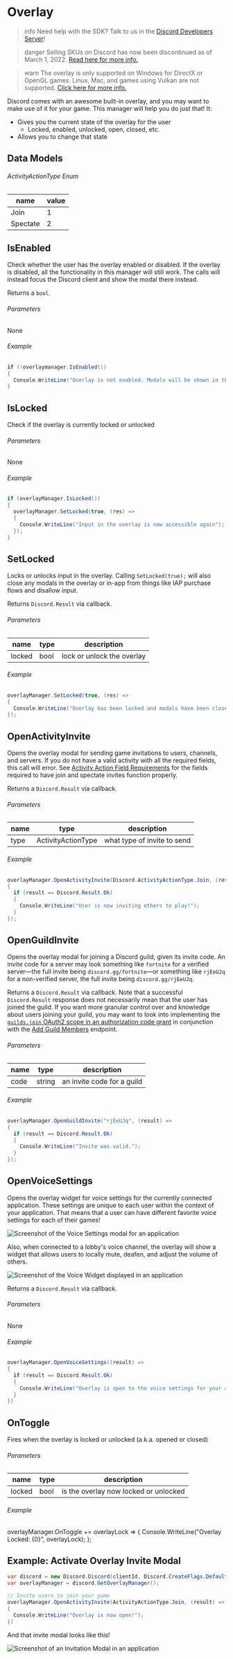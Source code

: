 # Overlay

> info
> Need help with the SDK? Talk to us in the [Discord Developers Server](https://discord.gg/discord-developers)!

> danger
> Selling SKUs on Discord has now been discontinued as of March 1, 2022. [Read here for more info.](https://support-dev.discord.com/hc/en-us/articles/6309018858647-Self-serve-Game-Selling-Deprecation)

> warn
> The overlay is only supported on Windows for DirectX or OpenGL games. Linux, Mac, and games using Vulkan are not supported. [Click here for more info.](https://support.discord.com/hc/en-us/articles/217659737-Games-Overlay-101)

Discord comes with an awesome built-in overlay, and you may want to make use of it for your game. This manager will help you do just that! It:

- Gives you the current state of the overlay for the user
  - Locked, enabled, unlocked, open, closed, etc.
- Allows you to change that state

## Data Models

###### ActivityActionType Enum

| name     | value |
| -------- | ----- |
| Join     | 1     |
| Spectate | 2     |

## IsEnabled

Check whether the user has the overlay enabled or disabled. If the overlay is disabled, all the functionality in this manager will still work. The calls will instead focus the Discord client and show the modal there instead.

Returns a `bool`.

###### Parameters

None

###### Example

```cs
if (!overlaymanager.IsEnabled())
{
  Console.WriteLine("Overlay is not enabled. Modals will be shown in the Discord client instead");
}
```

## IsLocked

Check if the overlay is currently locked or unlocked

###### Parameters

None

###### Example

```cs
if (overlayManager.IsLocked())
{
  overlayManager.SetLocked(true, (res) =>
  {
    Console.WriteLine("Input in the overlay is now accessible again");
  });
}
```

## SetLocked

Locks or unlocks input in the overlay. Calling `SetLocked(true);` will also close any modals in the overlay or in-app from things like IAP purchase flows and disallow input.

Returns `Discord.Result` via callback.

###### Parameters

| name   | type | description                |
| ------ | ---- | -------------------------- |
| locked | bool | lock or unlock the overlay |

###### Example

```cs
overlayManager.SetLocked(true, (res) =>
{
  Console.WriteLine("Overlay has been locked and modals have been closed");
});
```

## OpenActivityInvite

Opens the overlay modal for sending game invitations to users, channels, and servers. If you do not have a valid activity with all the required fields, this call will error. See [Activity Action Field Requirements](#DOCS_GAME_SDK_ACTIVITIES/activity-action-field-requirements) for the fields required to have join and spectate invites function properly.

Returns a `Discord.Result` via callback.

###### Parameters

| name | type               | description                 |
| ---- | ------------------ | --------------------------- |
| type | ActivityActionType | what type of invite to send |

###### Example

```cs
overlayManager.OpenActivityInvite(Discord.ActivityActionType.Join, (result) =>
{
  if (result == Discord.Result.Ok)
  {
    Console.WriteLine("User is now inviting others to play!");
  }
});
```

## OpenGuildInvite

Opens the overlay modal for joining a Discord guild, given its invite code. An invite code for a server may look something like `fortnite` for a verified server—the full invite being `discord.gg/fortnite`—or something like `rjEeUJq` for a non-verified server, the full invite being `discord.gg/rjEeUJq`.

Returns a `Discord.Result` via callback. Note that a successful `Discord.Result` response does not necessarily mean that the user has joined the guild. If you want more granular control over and knowledge about users joining your guild, you may want to look into implementing the [`guilds.join` OAuth2 scope in an authorization code grant](#DOCS_TOPICS_OAUTH2/authorization-code-grant) in conjunction with the [Add Guild Members](#DOCS_RESOURCES_GUILD/add-guild-member) endpoint.

###### Parameters

| name | type   | description                |
| ---- | ------ | -------------------------- |
| code | string | an invite code for a guild |

###### Example

```cs
overlayManager.OpenGuildInvite("rjEeUJq", (result) =>
{
  if (result == Discord.Result.Ok)
  {
    Console.WriteLine("Invite was valid.");
  }
});
```

## OpenVoiceSettings

Opens the overlay widget for voice settings for the currently connected application. These settings are unique to each user within the context of your application. That means that a user can have different favorite voice settings for each of their games!

![Screenshot of the Voice Settings modal for an application](game-overlay-sdk-voice-settings.png)

Also, when connected to a lobby's voice channel, the overlay will show a widget that allows users to locally mute, deafen, and adjust the volume of others.

![Screenshot of the Voice Widget displayed in an application](game-overlay-sdk-voice-widget.png)

Returns a `Discord.Result` via callback.

###### Parameters

None

###### Example

```cs
overlayManager.OpenVoiceSettings((result) =>
{
  if (result == Discord.Result.Ok)
  {
    Console.WriteLine("Overlay is open to the voice settings for your application/")
  }
})
```

## OnToggle

Fires when the overlay is locked or unlocked (a.k.a. opened or closed)

###### Parameters

| name   | type | description                           |
| ------ | ---- | ------------------------------------- |
| locked | bool | is the overlay now locked or unlocked |

###### Example

overlayManager.OnToggle += overlayLock =>
{
    Console.WriteLine("Overlay Locked: {0}", overlayLock);
};

## Example: Activate Overlay Invite Modal

```cs
var discord = new Discord.Discord(clientId, Discord.CreateFlags.Default);
var overlayManager = discord.GetOverlayManager();

// Invite users to join your game
overlayManager.OpenActivityInvite(ActivityActionType.Join, (result) =>
{
  Console.WriteLine("Overlay is now open!");
})
```

And that invite modal looks like this!

![Screenshot of an Invitation Modal in an application](game-overlay-sdk-invite.gif)
